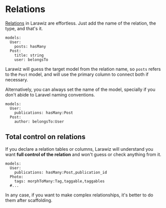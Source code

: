 # Relations

[Relations](https://laravel.com/docs/eloquent-relationships) in Larawiz are effortless. Just add the name of the relation, the type, and that's it.

```yaml{3,6}
models:
  User:
    posts: hasMany
  Post:
    title: string
    user: belongsTo
```

Larawiz will guess the target model from the relation name, so `posts` refers to the `Post` model, and will use the primary column to connect both if necessary.

Alternatively, you can always set the name of the model, specially if you don't abide to Laravel naming conventions.

```yaml{3,5}
models:
  User:
    publications: hasMany:Post
  Post:
    author: belongsTo:User
```

## Total control on relations

If you declare a relation tables or columns, Larawiz will understand you want **full control of the relation** and won't guess or check anything from it. 

```yaml{3,5}
models:
  User:
    publications: hasMany:Post,publication_id
  Photo:
    tags: morphToMany:Tag,taggable,taggables
  #...
```

In any case, if you want to make complex relationships, it's better to do them after scaffolding.